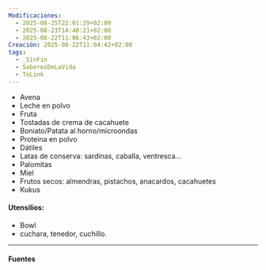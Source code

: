 ```yaml
---
Modificaciones:
  - 2025-08-25T22:01:29+02:00
  - 2025-08-23T14:40:21+02:00
  - 2025-08-22T11:06:43+02:00
Creación: 2025-08-22T11:04:42+02:00
tags:
  - _SinFín
  - SaberesDeLaVida
  - ToLink
---
```

- Avena 
- Leche en polvo
- Fruta
- Tostadas de crema de cacahuete
- Boniato/Patata al horno/microondas
- Proteina en polvo
- Dátiles
- Latas de conserva: sardinas, caballa, ventresca...
- Palomitas
- Miel
- Frutos secos: almendras, pistachos, anacardos, cacahuetes
- Kukus
#### Utensilios:
- Bowl
- cuchara, tenedor, cuchillo.

---
#### Fuentes